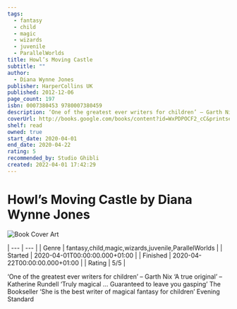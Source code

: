 ```yaml
---
tags:
  - fantasy
  - child
  - magic
  - wizards
  - juvenile
  - ParallelWorlds
title: Howl’s Moving Castle
subtitle: ""
author:
  - Diana Wynne Jones
publisher: HarperCollins UK
published: 2012-12-06
page_count: 197
isbn: 0007380453 9780007380459
description: ‘One of the greatest ever writers for children’ – Garth Nix ‘A true original’ – Katherine Rundell ‘Truly magical ... Guaranteed to leave you gasping’ The Bookseller ‘She is the best writer of magical fantasy for children’ Evening Standard
coverUrl: http://books.google.com/books/content?id=WxPDPOCF2_cC&printsec=frontcover&img=1&zoom=1&source=gbs_api
shelf: read
owned: true
start_date: 2020-04-01
end_date: 2020-04-22
rating: 5
recommended_by: Studio Ghibli
created: 2022-04-01 17:42:29
---
```


# Howl’s Moving Castle by Diana Wynne Jones

![Book Cover Art](http://books.google.com/books/content?id=WxPDPOCF2_cC&printsec=frontcover&img=1&zoom=1&source=gbs_api)




| --- | --- |
| Genre | fantasy,child,magic,wizards,juvenile,ParallelWorlds |
| Started | 2020-04-01T00:00:00.000+01:00 |
| Finished | 2020-04-22T00:00:00.000+01:00 |
| Rating | 5/5 |

‘One of the greatest ever writers for children’ – Garth Nix ‘A true original’ – Katherine Rundell ‘Truly magical ... Guaranteed to leave you gasping’ The Bookseller ‘She is the best writer of magical fantasy for children’ Evening Standard